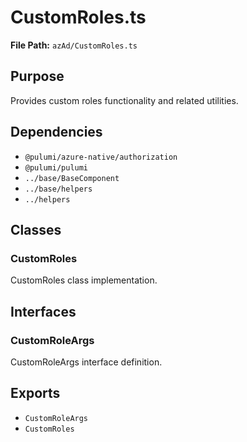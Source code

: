 # CustomRoles.ts

**File Path:** `azAd/CustomRoles.ts`

## Purpose

Provides custom roles functionality and related utilities.

## Dependencies

- `@pulumi/azure-native/authorization`
- `@pulumi/pulumi`
- `../base/BaseComponent`
- `../base/helpers`
- `../helpers`

## Classes

### CustomRoles

CustomRoles class implementation.

## Interfaces

### CustomRoleArgs

CustomRoleArgs interface definition.

## Exports

- `CustomRoleArgs`
- `CustomRoles`
